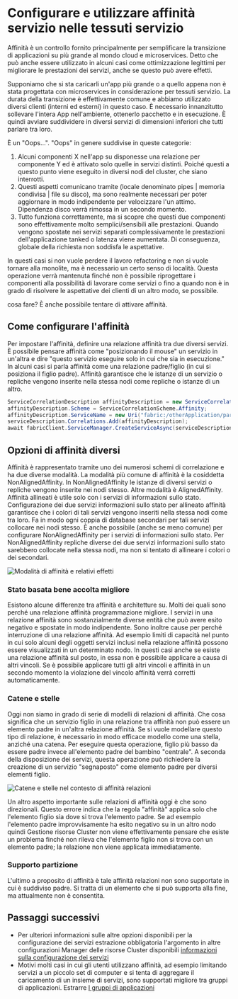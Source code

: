 <properties
   pageTitle="Gestione risorse Cluster di servizio tessuti - affinità | Microsoft Azure"
   description="Panoramica della configurazione affinità per tessuti servizi"
   services="service-fabric"
   documentationCenter=".net"
   authors="masnider"
   manager="timlt"
   editor=""/>

<tags
   ms.service="Service-Fabric"
   ms.devlang="dotnet"
   ms.topic="article"
   ms.tgt_pltfrm="NA"
   ms.workload="NA"
   ms.date="08/19/2016"
   ms.author="masnider"/>

# <a name="configuring-and-using-service-affinity-in-service-fabric"></a>Configurare e utilizzare affinità servizio nelle tessuti servizio

Affinità è un controllo fornito principalmente per semplificare la transizione di applicazioni su più grande al mondo cloud e microservices. Detto che può anche essere utilizzato in alcuni casi come ottimizzazione legittimi per migliorare le prestazioni dei servizi, anche se questo può avere effetti.

Supponiamo che si sta caricarli un'app più grande o a quello appena non è stata progettata con microservices in considerazione per tessuti servizio. La durata della transizione è effettivamente comune e abbiamo utilizzato diversi clienti (interni ed esterni) in questo caso. È necessario innanzitutto sollevare l'intera App nell'ambiente, ottenerlo pacchetto e in esecuzione. È quindi avviare suddividere in diversi servizi di dimensioni inferiori che tutti parlare tra loro.

È un "Oops...". "Oops" in genere suddivise in queste categorie:

1. Alcuni componenti X nell'app su disponesse una relazione per componente Y ed è attivato solo quelle in servizi distinti. Poiché questi a questo punto viene eseguito in diversi nodi del cluster, che siano interrotti.
2.  Questi aspetti comunicano tramite (locale denominato pipes | memoria condivisa | file su disco), ma sono realmente necessari per poter aggiornare in modo indipendente per velocizzare l'un attimo. Dipendenza disco verrà rimossa in un secondo momento.
3.  Tutto funziona correttamente, ma si scopre che questi due componenti sono effettivamente molto semplici/sensibili alle prestazioni. Quando vengono spostate nei servizi separati complessivamente le prestazioni dell'applicazione tanked o latenza viene aumentata. Di conseguenza, globale della richiesta non soddisfa le aspettative.

In questi casi si non vuole perdere il lavoro refactoring e non si vuole tornare alla monolite, ma è necessario un certo senso di località. Questa operazione verrà mantenuta finché non è possibile riprogettare i componenti alla possibilità di lavorare come servizi o fino a quando non è in grado di risolvere le aspettative dei clienti di un altro modo, se possibile.

cosa fare? È anche possibile tentare di attivare affinità.

## <a name="how-to-configure-affinity"></a>Come configurare l'affinità
Per impostare l'affinità, definire una relazione affinità tra due diversi servizi. È possibile pensare affinità come "posizionando il mouse" un servizio in un'altra e dire "questo servizio eseguire solo in cui che sia in esecuzione." In alcuni casi si parla affinità come una relazione padre/figlio (in cui si posiziona il figlio padre). Affinità garantisce che le istanze di un servizio o repliche vengono inserite nella stessa nodi come repliche o istanze di un altro.

``` csharp
ServiceCorrelationDescription affinityDescription = new ServiceCorrelationDescription();
affinityDescription.Scheme = ServiceCorrelationScheme.Affinity;
affinityDescription.ServiceName = new Uri("fabric:/otherApplication/parentService");
serviceDescription.Correlations.Add(affinityDescription);
await fabricClient.ServiceManager.CreateServiceAsync(serviceDescription);
```

## <a name="different-affinity-options"></a>Opzioni di affinità diversi
Affinità è rappresentato tramite uno dei numerosi schemi di correlazione e ha due diverse modalità. La modalità più comune di affinità è la cosiddetta NonAlignedAffinity. In NonAlignedAffinity le istanze di diversi servizi o repliche vengono inserite nei nodi stesso. Altre modalità è AlignedAffinity. Affinità allineati è utile solo con i servizi di informazioni sullo stato. Configurazione dei due servizi informazioni sullo stato per allineato affinità garantisce che i colori di tali servizi vengono inseriti nella stessa nodi come tra loro. Fa in modo ogni coppia di database secondari per tali servizi collocare nei nodi stesso. È anche possibile (anche se meno comune) per configurare NonAlignedAffinity per i servizi di informazioni sullo stato. Per NonAlignedAffinity repliche diverse dei due servizi informazioni sullo stato sarebbero collocate nella stessa nodi, ma non si tentato di allineare i colori o dei secondari.

![Modalità di affinità e relativi effetti][Image1]

### <a name="best-effort-desired-state"></a>Stato basata bene accolta migliore
Esistono alcune differenze tra affinità e architetture su. Molti dei quali sono perché una relazione affinità programmazione migliore. I servizi in una relazione affinità sono sostanzialmente diverse entità che può avere esito negativo e spostate in modo indipendente. Sono inoltre cause per perché interruzione di una relazione affinità. Ad esempio limiti di capacità nel punto in cui solo alcuni degli oggetti servizi inclusi nella relazione affinità possono essere visualizzati in un determinato nodo. In questi casi anche se esiste una relazione affinità sul posto, in essa non è possibile applicare a causa di altri vincoli. Se è possibile applicare tutti gli altri vincoli e affinità in un secondo momento la violazione del vincolo affinità verrà corretti automaticamente.  

### <a name="chains-vs-stars"></a>Catene e stelle
Oggi non siamo in grado di serie di modelli di relazioni di affinità. Che cosa significa che un servizio figlio in una relazione tra affinità non può essere un elemento padre in un'altra relazione affinità. Se si vuole modellare questo tipo di relazione, è necessario in modo efficace modello come una stella, anziché una catena. Per eseguire questa operazione, figlio più basso da essere padre invece all'elemento padre del bambino "centrale". A seconda della disposizione dei servizi, questa operazione può richiedere la creazione di un servizio "segnaposto" come elemento padre per diversi elementi figlio.

![Catene e stelle nel contesto di affinità relazioni][Image2]

Un altro aspetto importante sulle relazioni di affinità oggi è che sono direzionali. Questo errore indica che la regola "affinità" applica solo che l'elemento figlio sia dove si trova l'elemento padre. Se ad esempio l'elemento padre improvvisamente ha esito negativo su in un altro nodo quindi Gestione risorse Cluster non viene effettivamente pensare che esiste un problema finché non rileva che l'elemento figlio non si trova con un elemento padre; la relazione non viene applicata immediatamente.

### <a name="partitioning-support"></a>Supporto partizione
L'ultimo a proposito di affinità è tale affinità relazioni non sono supportate in cui è suddiviso padre. Si tratta di un elemento che si può supporta alla fine, ma attualmente non è consentita.

## <a name="next-steps"></a>Passaggi successivi
- Per ulteriori informazioni sulle altre opzioni disponibili per la configurazione dei servizi estrazione obbligatoria l'argomento in altre configurazioni Manager delle risorse Cluster disponibili [informazioni sulla configurazione dei servizi](service-fabric-cluster-resource-manager-configure-services.md)
- Motivi molti casi in cui gli utenti utilizzano affinità, ad esempio limitando servizi a un piccolo set di computer e si tenta di aggregare il caricamento di un insieme di servizi, sono supportati migliore tra gruppi di applicazioni. Estrarre [I gruppi di applicazioni](service-fabric-cluster-resource-manager-application-groups.md)

[Image1]:./media/service-fabric-cluster-resource-manager-advanced-placement-rules-affinity/cluster-resrouce-manager-affinity-modes.png
[Image2]:./media/service-fabric-cluster-resource-manager-advanced-placement-rules-affinity/cluster-resource-manager-chains-vs-stars.png
